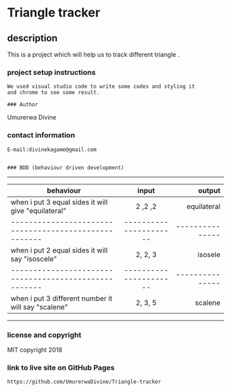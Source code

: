 # Triangle tracker

## description

This is a project which will help us to track different triangle .

### project setup instructions

```
We used visual studio code to write some codes and styling it
and chrome to see some result.

### Author

```
Umurerwa Divine


### contact information

```
E-mail:divinekagame@gmail.com


### BDD (behaviour driven development)

```
----------------------------------------------------------------------------------------------
|       __behaviour__                                 |      __input__       |  __output__   |
|-----------------------------------------------------|:--------------------:|--------------:|
| when i put 3 equal sides it will give "equilateral" |       2 ,2 ,2        |  equilateral  |
|-----------------------------------------------------|----------------------|---------------|
| when i put 2 equal sides it will say "isoscele"     |       2, 2, 3        | isosele       |
|-----------------------------------------------------|----------------------|---------------|
|when i put 3 different number it will say "scalene"  |       2, 3, 5        |  scalene      |
----------------------------------------------------------------------------------------------


### license and copyright

MIT copyright 2018

### link to live site on GitHub Pages

```https://github.com/UmurerwaDivine/Triangle-tracker```